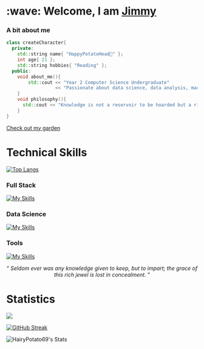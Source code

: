 <h1>
  :wave: Welcome, I am <a href = "https://github.com/HairyPotato69">Jimmy</a>
</h1>

### A bit about me
```c++
class createCharacter{
  private:
    std::string name{ "HappyPotatoHead🥔" };
    int age{ 21 };
    std::string hobbies{ "Reading" };
  public:
    void about_me(){
        std::cout << "Year 2 Computer Science Undergraduate"
                  << "Passionate about data science, data analysis, machine learning, and developing impactful projects."
    }
    void philosophy(){
      std::cout << "Knowledge is not a reservoir to be hoarded but a river to be shared"
    }
}
```

[Check out my garden](https://happypotatohead.github.io/project-garden/)

# Technical Skills


[![Top Langs](https://github-readme-stats.vercel.app/api/top-langs/?username=HappyPotatoHead&layout=compact&theme=vision-friendly-dark)](https://github.com/HappyPotatoHead/github-readme-stats)

### Full Stack
[![My Skills](https://skillicons.dev/icons?i=js,html,css,tailwind,bootstrap,react,vite,flask&perline=4)](https://skillicons.dev)

### Data Science
[![My Skills](https://skillicons.dev/icons?i=py,pytorch,sklearn,opencv,mysql&perline=4)](https://skillicons.dev)

### Tools
[![My Skills](https://skillicons.dev/icons?i=vscode,visualstudio,obsidian,figma,docker&perline=4)](https://skillicons.dev)

          
<!--
<p align="left"> 
    <img src="https://raw.githubusercontent.com/devicons/devicon/master/icons/cplusplus/cplusplus-original.svg" alt="cplusplus" width="40" height="40"/> 
    <img src="https://raw.githubusercontent.com/devicons/devicon/master/icons/css3/css3-original-wordmark.svg" alt="css3" width="40" height="40"/> 
    <img src="https://raw.githubusercontent.com/devicons/devicon/master/icons/html5/html5-original-wordmark.svg" alt="html5" width="40" height="40"/> 
    <img src="https://raw.githubusercontent.com/devicons/devicon/master/icons/javascript/javascript-original.svg" alt="javascript" width="40" height="40"/>
    <img src="https://raw.githubusercontent.com/devicons/devicon/master/icons/python/python-original.svg" alt="python" width="40" height="40"/> 
</p>
-->


<div align="center">
  <q>
    <i>
      Seldom ever was any knowledge given to keep, but to impart; the grace of this rich jewel is lost in concealment.
    </i>
  </q>
</div>

# Statistics
![](https://komarev.com/ghpvc/?username=HappyPotatoHead&abbreviated=true&label=Profile+Views&style=flat&color=blue)

[![GitHub Streak](https://git-hub-streak-stats.vercel.app?user=HappyPotatoHead&theme=dark)](https://git.io/streak-stats)

![HairyPotato69's Stats](https://github-readme-stats.vercel.app/api?username=HappyPotatoHead&theme=vue-dark&show_icons=true&hide_border=false&count_private=true)
